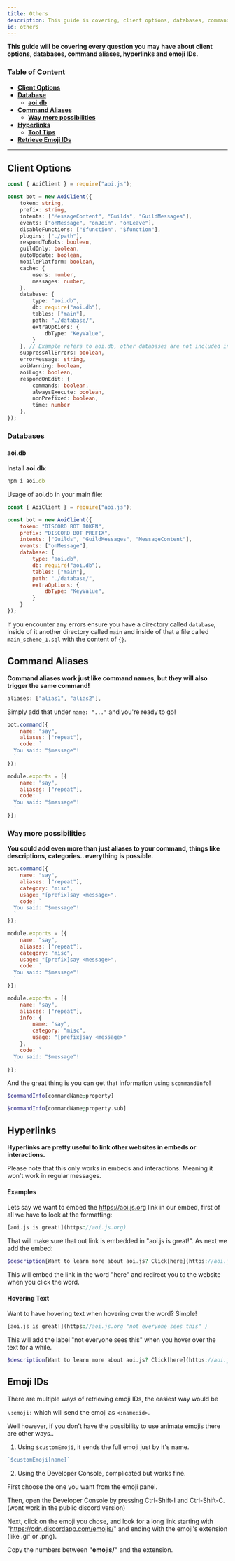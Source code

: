 ```yaml
---
title: Others
description: This guide is covering, client options, databases, command aliases, hyperlinks and how to retrieve emoji IDs.
id: others
---
```


**This guide will be covering every question you may have about client options, databases, command aliases, hyperlinks and emoji IDs.**

### Table of Content

- **[Client Options](#client-options)**
- **[Database](#databases)**
    - **[aoi.db](#aoidb)**
- **[Command Aliases][1]**
    - **[Way more possibilities][1.1]**
- **[Hyperlinks][2]**
    - **[Tool Tips](#hovering-text)**
- **[Retrieve Emoji IDs](#emoji-ids)**

---

## Client Options

```typescript
const { AoiClient } = require("aoi.js");

const bot = new AoiClient({
    token: string,
    prefix: string,
    intents: ["MessageContent", "Guilds", "GuildMessages"],
    events: ["onMessage", "onJoin", "onLeave"],
    disableFunctions: ["$function", "$function"],
    plugins: ["./path"],
    respondToBots: boolean,
    guildOnly: boolean,
    autoUpdate: boolean,
    mobilePlatform: boolean,
    cache: {
        users: number,
        messages: number,
    },
    database: {
        type: "aoi.db",
        db: require("aoi.db"),
        tables: ["main"],
        path: "./database/",
        extraOptions: {
            dbType: "KeyValue",
        }
    }, // Example refers to aoi.db, other databases are not included in this Example.
    suppressAllErrors: boolean,
    errorMessage: string,
    aoiWarning: boolean,
    aoiLogs: boolean,
    respondOnEdit: {
        commands: boolean,
        alwaysExecute: boolean,
        nonPrefixed: boolean,
        time: number
    },
});
```

### Databases

#### aoi.db

Install **aoi.db**:

```typescript
npm i aoi.db
```

Usage of aoi.db in your main file:

```js
const { AoiClient } = require("aoi.js");

const bot = new AoiClient({
    token: "DISCORD BOT TOKEN",
    prefix: "DISCORD BOT PREFIX",
    intents: ["Guilds", "GuildMessages", "MessageContent"],
    events: ["onMessage"],
    database: {
        type: "aoi.db",
        db: require("aoi.db"),
        tables: ["main"],
        path: "./database/",
        extraOptions: {
            dbType: "KeyValue",
        }
    }
});
```

If you encounter any errors ensure you have a directory called `database`, inside of it another directory called `main` and inside of that a file called `main_scheme_1.sql` with the content of `{}`.

## Command Aliases

**Command aliases work just like command names, but they will also trigger the same command!**

```js
aliases: ["alias1", "alias2"],
```

Simply add that under `name: "..."` and you're ready to go!

```js
bot.command({
    name: "say",
    aliases: ["repeat"],
    code: `
  You said: "$message"!
  `
});
```

```js
module.exports = [{
    name: "say",
    aliases: ["repeat"],
    code: `
  You said: "$message"!
  `
}];
```

### Way more possibilities

**You could add even more than just aliases to your command, things like descriptions, categories.. everything is possible.**

```js
bot.command({
    name: "say",
    aliases: ["repeat"],
    category: "misc",
    usage: "[prefix]say <message>",
    code: `
  You said: "$message"!
  `
});
```

```js
module.exports = [{
    name: "say",
    aliases: ["repeat"],
    category: "misc",
    usage: "[prefix]say <message>",
    code: `
  You said: "$message"!
  `
}];
```

```js
module.exports = [{
    name: "say",
    aliases: ["repeat"],
    info: {
        name: "say",
        category: "misc",
        usage: "[prefix]say <message>"
    },
    code: `
  You said: "$message"!
  `
}];
```

And the great thing is you can get that information using `$commandInfo`!

```php
$commandInfo[commandName;property]

$commandInfo[commandName;property.sub]
```

## Hyperlinks

**Hyperlinks are pretty useful to link other websites in embeds or interactions.**

Please note that this only works in embeds and interactions. Meaning it won't work in regular messages.

#### Examples

Lets say we want to embed the https://aoi.js.org link in our embed, first of all we have to look at the formatting:

```php
[aoi.js is great!](https://aoi.js.org)
```

That will make sure that out link is embedded in "aoi.js is great!". As next we add the embed:

```php
$description[Want to learn more about aoi.js? Click[here](https://aoi.js.org)!]
```

This will embed the link in the word "here" and redirect you to the website when you click the word.

#### Hovering Text

Want to have hovering text when hovering over the word? Simple!

```php
[aoi.js is great!](https://aoi.js.org "not everyone sees this" )
```

This will add the label "not everyone sees this" when you hover over the text for a while.

```php
$description[Want to learn more about aoi.js? Click[here](https://aoi.js.org "aoi.js is great")!]
```

## Emoji IDs

There are multiple ways of retrieving emoji IDs, the easiest way would be

`\:emoji:` which will send the emoji as `<:name:id>`.

Well however, if you don't have the possibility to use animate emojis there are other ways..

1. Using `$customEmoji`, it sends the full emoji just by it's name. 

```js
`$customEmoji[name]`
```

2. Using the Developer Console, complicated but works fine.

First choose the one you want from the emoji panel. 

Then, open the Developer Console by pressing Ctrl-Shift-I and Ctrl-Shift-C. (wont work in the public discord version) 

Next, click on the emoji you chose, and look for a long link starting with "https://cdn.discordapp.com/emojis/" and ending with the emoji's extension (like .gif or .png). 

Copy the numbers between **"emojis/"** and the extension.


<!--- links -->

[1]: #command-aliases
[1.1]: #way-more-possibilities
[2]: #hyperlinks
